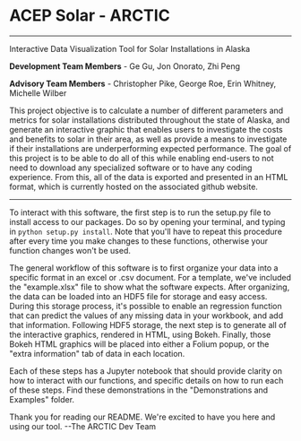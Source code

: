 # ACEP Solar - ARCTIC

***

Interactive Data Visualization Tool for Solar Installations in Alaska

**Development Team Members** - Ge Gu, Jon Onorato, Zhi Peng

**Advisory Team Members** - Christopher Pike, George Roe, Erin Whitney, Michelle Wilber

This project objective is to calculate a number of different parameters and metrics for solar installations distributed throughout the state of Alaska, and generate an interactive graphic that enables users to investigate the costs and benefits to solar in their area, as well as provide a means to investigate if their installations are underperforming expected performance. The goal of this project is to be able to do all of this while enabling end-users to not need to download any specialized software or to have any coding experience. From this, all of the data is exported and presented in an HTML format, which is currently hosted on the associated github website. 

***

To interact with this software, the first step is to run the setup.py file to install access to our packages. Do so by opening your terminal, and typing in `python setup.py install`. Note that you'll have to repeat this procedure after every time you make changes to these functions, otherwise your function changes won't be used.

The general workflow of this software is to first organize your data into a specific format in an excel or .csv  document. For a template, we've included the "example.xlsx" file to show what the software expects. After organizing, the data can be loaded into an HDF5 file for storage and easy access. During this storage process, it's possible to enable an regression function that can predict the values of any missing data in your workbook, and add that information. Following HDF5 storage, the next step is to generate all of the interactive graphics, rendered in HTML, using Bokeh. Finally, those Bokeh HTML graphics will be placed into either a Folium popup, or the "extra information" tab of data in each location. 

Each of these steps has a Jupyter notebook that should provide clarity on how to interact with our functions, and specific details on how to run each of these steps. Find these demonstrations in the "Demonstrations and Examples" folder. 

Thank you for reading our README. We're excited to have you here and using our tool. 
--The ARCTIC Dev Team
